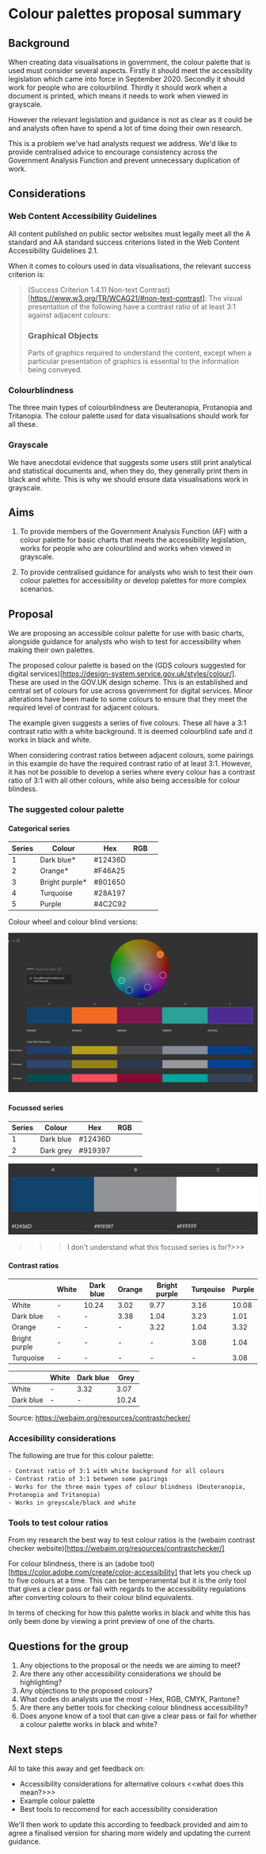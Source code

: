 # Colour palettes proposal summary

## Background

When creating data visualisations in government, the colour palette that is used must consider several aspects. Firstly it should meet the accessibility legislation which came into force in September 2020. Secondly it should work for people who are colourblind. Thirdly it should work when a document is printed, which means it needs to work when viewed in grayscale.  

However the relevant legislation and guidance is not as clear as it could be and analysts often have to spend a lot of time doing their own research.

This is a problem we've had analysts request we address. We'd like to provide centralised advice to encourage consistency across the Government Analysis Function and prevent unnecessary duplication of work.

## Considerations

### Web Content Accessibility Guidelines 

All content published on public sector websites must legally meet all the A standard and AA standard success criterions listed in the Web Content Accessibility Guidelines 2.1.

When it comes to colours used in data visualisations, the relevant success criterion is: 

>(Success Criterion 1.4.11 Non-text Contrast)[https://www.w3.org/TR/WCAG21/#non-text-contrast]: The visual presentation of the following have a contrast ratio of at least 3:1 against adjacent colours:
>
> ### Graphical Objects
>
>Parts of graphics required to understand the content, except when a particular presentation of graphics is essential to the information being conveyed.

### Colourblindness

The three main types of colourblindness are Deuteranopia, Protanopia and Tritanopia. The colour palette used for data visualisations should work for all these. 

### Grayscale

We have anecdotal evidence that suggests some users still print analytical and statistical documents and, when they do, they generally print them in black and white. This is why we should ensure data visualisations work in grayscale.  

## Aims

1. To provide members of the Government Analysis Function (AF) with a colour palette for basic charts that meets the accessibility legislation, works for people who are colourblind and works when viewed in grayscale. 

2. To provide centralised guidance for analysts who wish to test their own colour palettes for accessibility or develop palettes for more complex scenarios.

## Proposal

We are proposing an accessible colour palette for use with basic charts, alongside guidance for analysts who wish to test for accessibility when making their own palettes. 

The proposed colour palette is based on the (GDS colours suggested for digital services)[https://design-system.service.gov.uk/styles/colour/]. These are used in the GOV.UK design scheme. This is an established and central set of colours for use across government for digital services. Minor alterations have been made to some colours to ensure that they meet the required level of contrast for adjacent colours.  

The example given suggests a series of five colours. These all have a 3:1 contrast ratio with a white background. It is deemed colourblind safe and it works in black and white.

When considering contrast ratios between adjacent colours, some pairings in this example do have the required contrast ratio of at least 3:1. However, it has not be possible to develop a series where every colour has a contrast ratio of 3:1 with all other colours, while also being accessible for colour blindess. 

### The suggested colour palette

#### Categorical series

| Series | Colour | Hex | RGB | |
| ---- | ---- | ---- | ---- | ----| 
| 1 | Dark blue* | #12436D | | |
| 2 | Orange* | #F46A25 | | |
| 3 | Bright purple* | #801650 | | |
| 4 | Turquoise | #28A197 | | |
| 5 | Purple | #4C2C92 | | |

Colour wheel and colour blind versions:

![](/images/main_series_colour_wheel.png)


#### Focussed series

| Series | Colour | Hex | RGB | |
| ---- | ---- | ---- | ---- | ----| 
| 1 | Dark blue | #12436D | | |
| 2 | Dark grey | #919397 | | |

![](/images/focussed_series_image.png)

>>> I don't understand what this focused series is for?>>>

#### Contrast ratios

|  | White | Dark blue | Orange | Bright purple | Turqouise | Purple |
| --- | --- | --- | --- | --- | --- | ----|
| White | - | 10.24 | 3.02 | 9.77 | 3.16 | 10.08 |
| Dark blue | - | - | 3.38| 1.04 | 3.23 | 1.01 |
| Orange | - | - | - | 3.22 |  1.04 | 3.32 |
| Bright purple | - | - | -| -| 3.08 | 1.04 |
| Turquoise | - | - | - | - | - | 3.08 |

| | White | Dark blue | Grey |
| ---- |---- |---- |----|
| White | - | 3.32 | 3.07 |
| Dark blue | -  | - | 10.24 |

Source: https://webaim.org/resources/contrastchecker/

### Accesibility considerations

The following are true for this colour palette: 

    - Contrast ratio of 3:1 with white background for all colours
    - Contrast ratio of 3:1 between some pairings
    - Works for the three main types of colour blindness (Deuteranopia, Protanopia and Tritanopia)
    - Works in greyscale/black and white

### Tools to test colour ratios 

From my research the best way to test colour ratios is the (webaim contrast checker website)[https://webaim.org/resources/contrastchecker/]

For colour blindness, there is an (adobe tool)[https://color.adobe.com/create/color-accessibility] that lets you check up to five colours at a time. 
This can be temperamental but it is the only tool that gives a clear pass or fail with regards to the accessibility regulations after converting colours to their colour blind equivalents.

In terms of checking for how this palette works in black and white this has only been done by viewing a print preview of one of the charts. 

## Questions for the group

1. Any objections to the proposal or the needs we are aiming to meet?
2. Are there any other accessibility considerations we should be highlighting?
3. Any objections to the proposed colours?
4. What codes do analysts use the most - Hex, RGB, CMYK, Pantone?
5. Are there any better tools for checking colour blindness accessibility?
6. Does anyone know of a tool that can give a clear pass or fail for whether a colour palette works in black and white?

## Next steps

All to take this away and get feedback on:
- Accessibility considerations for alternative colours  <<what does this mean?>>>
- Example colour palette
- Best tools to reccomend for each accessibility consideration

We'll then work to update this according to feedback provided and aim to agree a finalised version for sharing more widely and updating the current guidance.
